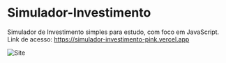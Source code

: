 # Simulador-Investimento
Simulador de Investimento simples para estudo, com foco em JavaScript.
Link de acesso: https://simulador-investimento-pink.vercel.app


<img src="https://i.pinimg.com/originals/53/bf/1c/53bf1cc43123b4d3d6992a840d748f6c.png" alt="Site">

